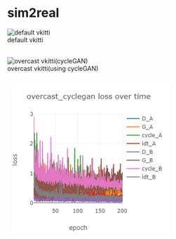 # sim2real


![default vkitti](https://github.com/nidolight/sim2real/blob/main/preparing_dataset/cycleGAN/cycleGAN_generator/default_vkitti.gif)<br>
default vkitti<br><br>

![overcast vkitti(cycleGAN)](https://github.com/nidolight/sim2real/blob/main/preparing_dataset/cycleGAN/cycleGAN_generator/cycleGAN_overcast.gif)<br>
overcast vkitti(using cycleGAN)<br><br>

![loss](https://github.com/nidolight/sim2real/blob/main/preparing_dataset/cycleGAN/cycleGAN_generator/bgg_overcast.png)
